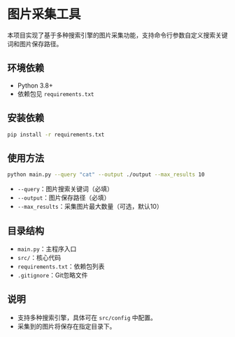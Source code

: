 # 图片采集工具

本项目实现了基于多种搜索引擎的图片采集功能，支持命令行参数自定义搜索关键词和图片保存路径。

## 环境依赖

- Python 3.8+
- 依赖包见 `requirements.txt`

## 安装依赖

```bash
pip install -r requirements.txt
```

## 使用方法

```bash
python main.py --query "cat" --output ./output --max_results 10
```

- `--query`：图片搜索关键词（必填）
- `--output`：图片保存路径（必填）
- `--max_results`：采集图片最大数量（可选，默认10）

## 目录结构

- `main.py`：主程序入口
- `src/`：核心代码
- `requirements.txt`：依赖包列表
- `.gitignore`：Git忽略文件

## 说明

- 支持多种搜索引擎，具体可在 `src/config` 中配置。
- 采集到的图片将保存在指定目录下。 